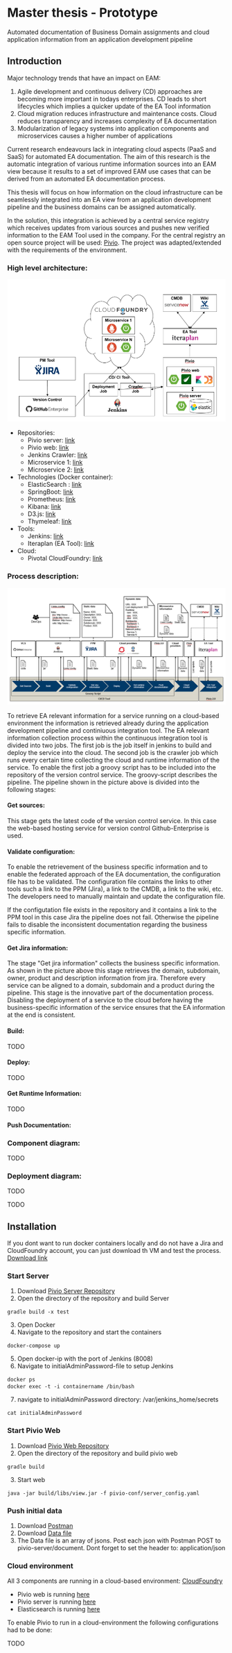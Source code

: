 # Master thesis - Prototype
Automated documentation of Business Domain assignments and cloud application information from an application development pipeline

## Introduction
Major technology trends that have an impact on EAM:

1. Agile development and continuous delivery (CD) approaches are becoming more important in todays enterprises. CD leads to short lifecycles which implies a quicker update of the EA Tool information
2. Cloud migration reduces infrastructure and maintenance costs. Cloud reduces transparency and increases complexity of EA documentation
3. Modularization of legacy systems into application components and microservices causes a higher number of applications

Current research endeavours lack in integrating cloud aspects (PaaS and SaaS) for automated EA documentation. The aim of this research is the automatic integration of various runtime information sources into an EAM view because it results to a set of improved EAM use cases that can be derived from an automated EA documentation process.

This thesis will focus on how information on the cloud infrastructure can be seamlessly integrated into an EA view from an application development pipeline and the business domains can be assigned automatically.

In the solution, this integration is achieved by a central service registry which receives updates from various sources and pushes new verified information to the EAM Tool used in the company. For the central registry an open source project will be used: [Pivio](http://pivio.io/). The project was adapted/extended with the requirements of the environment.

### High level architecture:

![High level architecture](https://github.com/Nicocovi/Master-Thesis-Prototype/blob/master/imgs/highlevelarchitecture.PNG)

* Repositories:
  * Pivio server: [link](https://github.com/Nicocovi/pivio-server)
  * Pivio web: [link](https://github.com/Nicocovi/pivio-web)
  * Jenkins Crawler: [link](https://github.com/Nicocovi/CF-Crawler)
  * Microservice 1: [link](https://github.com/Nicocovi/Microservice1)
  * Microservice 2: [link](https://github.com/Nicocovi/Microservice2)
* Technologies (Docker container):
  * ElasticSearch : [link](https://www.elastic.co/)
  * SpringBoot: [link](https://spring.io/projects/spring-boot)
  * Prometheus: [link](https://prometheus.io)
  * Kibana: [link](https://www.elastic.co/products/kibana)
  * D3.js: [link](https://d3js.org/)
  * Thymeleaf: [link](https://www.thymeleaf.org/)
* Tools:
  * Jenkins: [link](https://jenkins.io/)
  * Iteraplan (EA Tool): [link](https://www.iteraplan.de/en/)
* Cloud:
  * Pivotal CloudFoundry: [link](https://www.cloudfoundry.org/)

### Process description:

![Process](https://github.com/Nicocovi/Master-Thesis-Prototype/blob/master/imgs/process.png)

To retrieve EA relevant information for a service running on a cloud-based environment the information is retrieved already during the application development pipeline and continiuous integration tool. The EA relevant information collection process within the continuous integration tool is divided into two jobs. 
The first job is the job itself in jenkins to build and deploy the service into the cloud. 
The second job is the crawler job which runs every certain time collecting the cloud and runtime information of the service.
To enable the first job a groovy script has to be included into the repository of the version control service. The groovy-script describes the pipeline. The pipeline shown in the picture above is divided into the following stages:

#### Get sources:
This stage gets the latest code of the version control service. In this case the web-based hosting service for version control Github-Enterprise is used.

#### Validate configuration:
To enable the retrievement of the business specific information and to enable the federated approach of the EA documentation, the configuration file has to be validated. The configuration file contains the links to other tools such a link to the PPM (Jira), a link to the CMDB, a link to the wiki, etc. The developers need to manually maintain and update the configuration file. 

If the configutation file exists in the repository and it contains a link to the PPM tool in this case Jira the pipeline does not fail. Otherwise the pipeline fails to disable the inconsistent documentation regarding the business specific information.

#### Get Jira information:
The stage "Get jira information" collects the business specific information. As shown in the picture above this stage retrieves the domain, subdomain, owner, product and description information from jira. Therefore every service can be aligned to a domain, subdomain
and a product during the pipeline. This stage is the innovative part of the documentation process. Disabling the deployment of a service to the cloud before having the business-specific information of the service ensures that the EA information at the end is consistent. 

#### Build:
TODO

#### Deploy:
TODO

#### Get Runtime Information:
TODO

#### Push Documentation: 

### Component diagram:

TODO

### Deployment diagram:
TODO

TODO

## Installation

If you dont want to run docker containers locally and do not have a Jira and CloudFoundry account, you can just download th VM and test the process. [Download link]()

### Start Server
1. Download [Pivio Server Repository](https://github.com/Nicocovi/pivio-server)
2. Open the directory of the repository and build Server
 ```
 gradle build -x test
 ```
3. Open Docker
4. Navigate to the repository and start the containers
 ```
 docker-compose up
 ```
5. Open docker-ip with the port of Jenkins (8008)
6. Navigate to initialAdminPassword-file to setup Jenkins
 ```
 docker ps
 docker exec -t -i containername /bin/bash
 ```
7. navigate to initialAdminPassword directory: /var/jenkins_home/secrets
 ```
 cat initialAdminPassword
 ```
 <!--
8. Setup Jira: docker-ip:8099. This might take a while.
 -->
### Start Pivio Web
1. Download [Pivio Web Repository](https://github.com/Nicocovi/pivio-web)
2. Open the directory of the repository and build pivio web
```
gradle build
```
3. Start web
```
java -jar build/libs/view.jar -f pivio-conf/server_config.yaml
```

### Push initial data

1. Download [Postman](https://www.getpostman.com/)
2. Download [Data file](https://github.com/Nicocovi/Master-Thesis-Prototype/blob/master/document.json)
3. The Data file is an array of jsons. 
   Post each json with Postman POST to pivio-server/document.
   Dont forget to set the header to: application/json

### Cloud environment
All 3 components are running in a cloud-based environment: [CloudFoundry]()
* Pivio web is running [here](https://pivio-web.cfapps.io/)
* Pivio server is running [here](https://pivio-server.cfapps.io/)
* Elasticsearch is running [here](https://pivio-elastic.cfapps.io/)

To enable Pivio to run in a cloud-environment the following configurations had to be done:

TODO
<!--
### Configure Jenkins Job

TODO

-->
